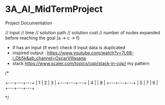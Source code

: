 # 3A_AI_MidTermProject

Project Documentation

// input
// time
// solution path
// solution cost
// number of nodes expanded before reaching the goal [a -> c -> f]

- if has an input (if ever) check if input data is duplicated
- inspired output : <https://www.youtube.com/watch?v=7L68-i_Ob5k&ab_channel=OscarVillasana>
- stack <https://www.scaler.com/topics/cpp/stack-in-cpp/>
my pattern

/*

+---+---+---+
| 1 | 2 | 3 |
+---+---+---+
| 4 |   | 8 |
+---+---+---+
| 5 | 7 | 6 |
+---+---+---+

*/
